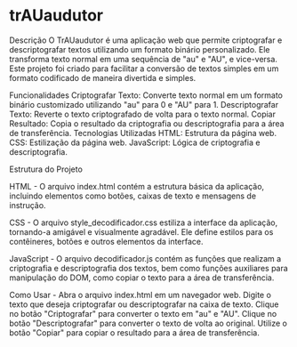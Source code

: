 # trAUaudutor

Descrição
O TrAUaudutor é uma aplicação web que permite criptografar e descriptografar textos utilizando um formato binário personalizado. Ele transforma texto normal em uma sequência de "au" e "AU", e vice-versa. Este projeto foi criado para facilitar a conversão de textos simples em um formato codificado de maneira divertida e simples.

Funcionalidades
Criptografar Texto: Converte texto normal em um formato binário customizado utilizando "au" para 0 e "AU" para 1.
Descriptografar Texto: Reverte o texto criptografado de volta para o texto normal.
Copiar Resultado: Copia o resultado da criptografia ou descriptografia para a área de transferência.
Tecnologias Utilizadas
HTML: Estrutura da página web.
CSS: Estilização da página web.
JavaScript: Lógica de criptografia e descriptografia.

Estrutura do Projeto

HTML -
O arquivo index.html contém a estrutura básica da aplicação, incluindo elementos como botões, caixas de texto e mensagens de instrução.

CSS - 
O arquivo style_decodificador.css estiliza a interface da aplicação, tornando-a amigável e visualmente agradável. Ele define estilos para os contêineres, botões e outros elementos da interface.

JavaScript - 
O arquivo decodificador.js contém as funções que realizam a criptografia e descriptografia dos textos, bem como funções auxiliares para manipulação do DOM, como copiar o texto para a área de transferência.

Como Usar - 
Abra o arquivo index.html em um navegador web.
Digite o texto que deseja criptografar ou descriptografar na caixa de texto.
Clique no botão "Criptografar" para converter o texto em "au" e "AU".
Clique no botão "Descriptografar" para converter o texto de volta ao original.
Utilize o botão "Copiar" para copiar o resultado para a área de transferência.
